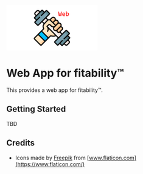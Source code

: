 <div>
    <img src="https://raw.githubusercontent.com/fitability/.github/main/assets/github-repo-web-3840x1920.png" width="240" height="120">
</div>

# Web App for fitability:tm: #

This provides a web app for fitability:tm:.


## Getting Started ##

TBD


## Credits ##

* Icons made by [Freepik](https://www.flaticon.com/authors/freepik) from [www.flaticon.com](https://www.flaticon.com/)
